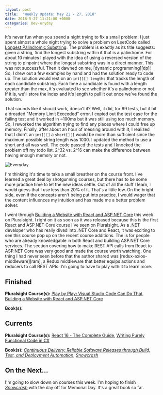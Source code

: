 ```yaml
---
layout: post
title:  "Weekly Update: May 21 - 27, 2018"
date: 2018-5-27 11:21:00 +0000
categories: Dev-eryday
---
```


It's never fun when you spend a night trying to fix a small problem. I just spent almost a whole night trying to solve a problem on LeetCode called [Longest Palindromic Substring][lps]. The problem is exactly as its title suggests: given a string, find the longest substring within it that is a palindrome. For about 10 minutes I played with the idea of using a reversed version of the string to pinpoint where the longest substring was in a direct manner. This was not successful. Then it dawned on me, [dynamic programming][dp]! So, I drew out a few examples by hand and had the solution ready to code up. The solution would rest on an `int[][] lengths` that tracks the length of each candidate substring. Each time a candidate is found with a length greater than the max, it's evaluated to see whether it's a palindrome or not. If it is, we'll store the index and it's length to pull it out once we've found the solution.

That sounds like it should work, doesn't it? Well, it did, for 99 tests, but it hit a dreaded "Memory Limit Exceeded" error. I copied out the test case for the failing test and it worked in ~100ms but it was still using too much memory. So, I reworked the algorithm trying to find any places where I could free up memory. Finally, after about an hour of messing around with it, I realized that I didn't an `int[][]` a `short[][]` would be more than sufficient since the maximum possible string length was 1000. I updated the method to use a short and all was well. The code passed the tests and I knocked the problem off my todo list. 2^32 vs. 2^16 can make the difference between having enough memory or not.

![Everyday](https://farm1.staticflickr.com/967/41362483664_6321808246.jpg)

I'm thinking it's time to take a small breather on the course front. I've learned a great deal by shotgunning courses, but there has to be some more practice time to let the new ideas settle. Out of all the stuff I learn, I would guess that I use less than 20% of it. That's a little low. On the bright side, even if the concepts aren't being put into practice, I would wager that the content influences my intuition and has made me a better problem solver.

I went through [Building a Website with React and ASP.NET Core][rc] this week on Pluralsight. I right on it as soon as it was released because this is the first React and ASP.NET Core course I've seen on Pluralsight. As a .NET developer who has really dived into .NET Core and React, it was exciting to see this course pop up on the recent course additions. The is for people who are already knowledgable in both React and building ASP.NET Core services. The section covering how to make REST API calls from React to ASP.NET Core was very good and made the course worth watching. One thing I had never seen before that the author shared was [redux-axios-middleware][ram], a Redux middleware that better equips actions and reducers to call REST APIs. I'm going to have to play with it to learn more.

## Finished

**Pluralsight Course(s):** [Play by Play: Visual Studio Code Can Do That][vsc], [Building a Website with React and ASP.NET Core][rc]

**Book(s):** 

## Currents

**Pluralsight Course(s):** [React 16 - The Complete Guide][re], [Writing Purely Functional Code in C#][fun]

**Book(s):** *[Continuous Delivery: Reliable Software Releases through Build, Test, and Deployment Automation][cd]*, *[Snowcrash][snow]*

## On the Next...

I'm going to slow down on courses this week. I'm hoping to finish *[Snowcrash][snow]* with the day off for Memorial Day. It's a great book so far.

[re]: https://www.udemy.com/react-the-complete-guide-incl-redux/
[cd]: https://www.amazon.com/Continuous-Delivery-Deployment-Automation-Addison-Wesley/dp/0321601912
[code]: https://www.amazon.com/Code-Language-Computer-Developer-Practices-ebook/dp/B00JDMPOK2/
[jss]: https://app.pluralsight.com/library/courses/play-by-play-javascript-security/table-of-contents
[vsts]: https://app.pluralsight.com/library/courses/getting-started-visual-studio-team-services-2018/table-of-contents
[son]: https://sonarwhal.com/
[owa]: https://www.owasp.org/index.php/Category:OWASP_Top_Ten_Project
[oid]: https://github.com/IdentityModel/oidc-client-js
[cf]: https://codefights.com/
[snow]: https://www.amazon.com/Snow-Crash-Novel-Neal-Stephenson-ebook/dp/B000FBJCJE/
[vsc]: https://app.pluralsight.com/library/courses/play-by-play-visual-studio-code-can-do-that/table-of-contents
[vscode]: https://code.visualstudio.com/
[fb]: https://firebase.google.com/
[az]: https://azure.microsoft.com/en-us/
[team]: https://www.visualstudio.com/team-services/
[auth]: https://firebase.google.com/products/auth/
[lps]: https://leetcode.com/problems/longest-palindromic-substring/description/
[rc]: https://app.pluralsight.com/library/courses/aspdotnet-core-react-building-website/exercise-files
[fun]: https://app.pluralsight.com/library/courses/writing-purely-functional-code-csharp/table-of-contents